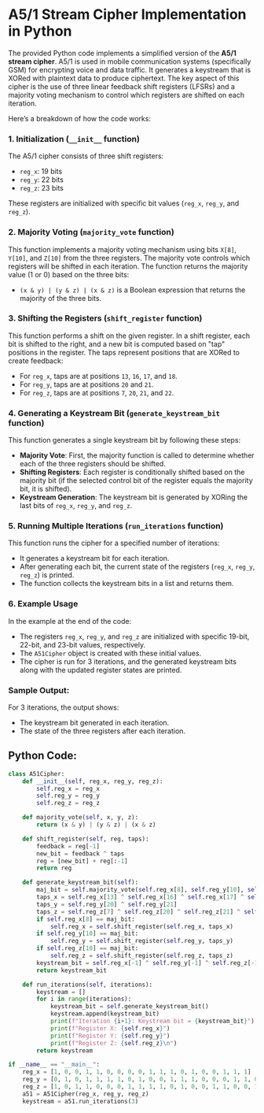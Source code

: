 # A5/1 Stream Cipher Implementation in Python
The provided Python code implements a simplified version of the **A5/1 stream cipher**. A5/1 is used in mobile communication systems (specifically GSM) for encrypting voice and data traffic. It generates a keystream that is XORed with plaintext data to produce ciphertext. The key aspect of this cipher is the use of three linear feedback shift registers (LFSRs) and a majority voting mechanism to control which registers are shifted on each iteration.

Here’s a breakdown of how the code works:

### 1. **Initialization (`__init__` function)**
The A5/1 cipher consists of three shift registers:
- `reg_x`: 19 bits
- `reg_y`: 22 bits
- `reg_z`: 23 bits

These registers are initialized with specific bit values (`reg_x`, `reg_y`, and `reg_z`).

### 2. **Majority Voting (`majority_vote` function)**
This function implements a majority voting mechanism using bits `X[8]`, `Y[10]`, and `Z[10]` from the three registers. The majority vote controls which registers will be shifted in each iteration. The function returns the majority value (1 or 0) based on the three bits:
- `(x & y) | (y & z) | (x & z)` is a Boolean expression that returns the majority of the three bits.

### 3. **Shifting the Registers (`shift_register` function)**
This function performs a shift on the given register. In a shift register, each bit is shifted to the right, and a new bit is computed based on "tap" positions in the register. The taps represent positions that are XORed to create feedback:
- For `reg_x`, taps are at positions `13`, `16`, `17`, and `18`.
- For `reg_y`, taps are at positions `20` and `21`.
- For `reg_z`, taps are at positions `7`, `20`, `21`, and `22`.

### 4. **Generating a Keystream Bit (`generate_keystream_bit` function)**
This function generates a single keystream bit by following these steps:
- **Majority Vote**: First, the majority function is called to determine whether each of the three registers should be shifted.
- **Shifting Registers**: Each register is conditionally shifted based on the majority bit (if the selected control bit of the register equals the majority bit, it is shifted).
- **Keystream Generation**: The keystream bit is generated by XORing the last bits of `reg_x`, `reg_y`, and `reg_z`.

### 5. **Running Multiple Iterations (`run_iterations` function)**
This function runs the cipher for a specified number of iterations:
- It generates a keystream bit for each iteration.
- After generating each bit, the current state of the registers (`reg_x`, `reg_y`, `reg_z`) is printed.
- The function collects the keystream bits in a list and returns them.

### 6. **Example Usage**
In the example at the end of the code:
- The registers `reg_x`, `reg_y`, and `reg_z` are initialized with specific 19-bit, 22-bit, and 23-bit values, respectively.
- The `A51Cipher` object is created with these initial values.
- The cipher is run for 3 iterations, and the generated keystream bits along with the updated register states are printed.

### Sample Output:
For 3 iterations, the output shows:
- The keystream bit generated in each iteration.
- The state of the three registers after each iteration.

## Python Code:
``` python
class A51Cipher:
    def __init__(self, reg_x, reg_y, reg_z):
        self.reg_x = reg_x  
        self.reg_y = reg_y  
        self.reg_z = reg_z  

    def majority_vote(self, x, y, z):
        return (x & y) | (y & z) | (x & z)

    def shift_register(self, reg, taps):
        feedback = reg[-1]  
        new_bit = feedback ^ taps  
        reg = [new_bit] + reg[:-1]  
        return reg

    def generate_keystream_bit(self):
        maj_bit = self.majority_vote(self.reg_x[8], self.reg_y[10], self.reg_z[10])
        taps_x = self.reg_x[13] ^ self.reg_x[16] ^ self.reg_x[17] ^ self.reg_x[18]  
        taps_y = self.reg_y[20] ^ self.reg_y[21]  
        taps_z = self.reg_z[7] ^ self.reg_z[20] ^ self.reg_z[21] ^ self.reg_z[22]  
        if self.reg_x[8] == maj_bit:
            self.reg_x = self.shift_register(self.reg_x, taps_x)
        if self.reg_y[10] == maj_bit:
            self.reg_y = self.shift_register(self.reg_y, taps_y)
        if self.reg_z[10] == maj_bit:
            self.reg_z = self.shift_register(self.reg_z, taps_z)
        keystream_bit = self.reg_x[-1] ^ self.reg_y[-1] ^ self.reg_z[-1]
        return keystream_bit

    def run_iterations(self, iterations):
        keystream = []
        for i in range(iterations):
            keystream_bit = self.generate_keystream_bit()
            keystream.append(keystream_bit)
            print(f"Iteration {i+1}: Keystream bit = {keystream_bit}")
            print(f"Register X: {self.reg_x}")
            print(f"Register Y: {self.reg_y}")
            print(f"Register Z: {self.reg_z}\n")
        return keystream

if __name__ == "__main__":
    reg_x = [1, 0, 0, 1, 1, 0, 0, 0, 0, 1, 1, 1, 0, 1, 0, 0, 1, 1, 1]
    reg_y = [0, 1, 0, 1, 1, 1, 1, 0, 1, 0, 0, 1, 1, 1, 0, 0, 0, 1, 1, 0, 1, 1]
    reg_z = [1, 0, 1, 1, 0, 0, 0, 1, 1, 1, 1, 0, 1, 0, 0, 1, 1, 0, 0, 1, 1, 0, 1]
    a51 = A51Cipher(reg_x, reg_y, reg_z)
    keystream = a51.run_iterations(3)


